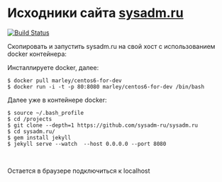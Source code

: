 # Исходники сайта [sysadm.ru](http://sysadm.ru)

[![Build Status](https://travis-ci.org/sysadm-ru/sysadm.ru.svg?branch=gh-pages)](https://travis-ci.org/sysadm-ru/sysadm.ru)

Скопировать и запустить sysadm.ru на свой хост с использованием docker контейнера:

Инсталлируете docker, далее:

    $ docker pull marley/centos6-for-dev
    $ docker run -i -t -p 80:8080 marley/centos6-for-dev /bin/bash

Далее уже в контейнере docker:

    $ source ~/.bash_profile
    $ cd /projects
    $ git clone --depth=1 https://github.com/sysadm-ru/sysadm.ru
    $ cd sysadm.ru/
    $ gem install jekyll
    $ jekyll serve --watch  --host 0.0.0.0 --port 8080


<br/>

Остается в браузере подключиться к localhost
